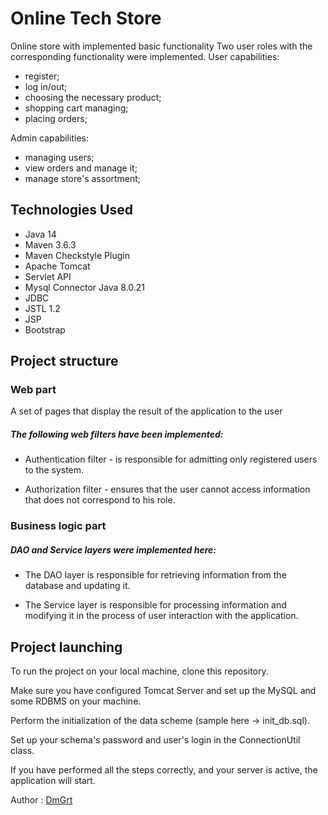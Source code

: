 # Online Tech Store

Online store with implemented basic functionality
Two user roles with the corresponding functionality were implemented.
User capabilities:
- register;
- log in/out;
- choosing the necessary product;
- shopping cart managing;
- placing orders;

Admin capabilities:
- managing users;
- view orders and manage it;
- manage store's assortment; 

## Technologies Used

 - Java 14
 - Maven 3.6.3
 - Maven Checkstyle Plugin
 - Apache Tomcat
 - Servlet API
 - Mysql Connector Java 8.0.21
 - JDBC
 - JSTL 1.2
 - JSP
 - Bootstrap

## Project structure

### Web part
 A set of pages that display the result of the application to the user
 
##### The following web filters have been implemented:

- Authentication filter - is responsible for admitting only 
  registered users to the system.

- Authorization filter - ensures that the user cannot access 
  information that does not correspond to his role.

### Business logic part 
##### DAO and Service layers were implemented here:

- The DAO layer is responsible for retrieving information 
  from the database and updating it.

- The Service layer is responsible for processing information and modifying it 
  in the process of user interaction with the application.

## Project launching

To run the project on your local machine, clone this repository. 

Make sure you have configured Tomcat Server and set up the MySQL and some 
RDBMS on your machine. 

Perform the initialization of the data scheme (sample here -> init_db.sql). 

Set up your schema's password and user's login in the ConnectionUtil class. 

If you have performed all the steps correctly, and your server is active, 
the application will start.

Author : [DmGrt](https://github.com/DmGrt)